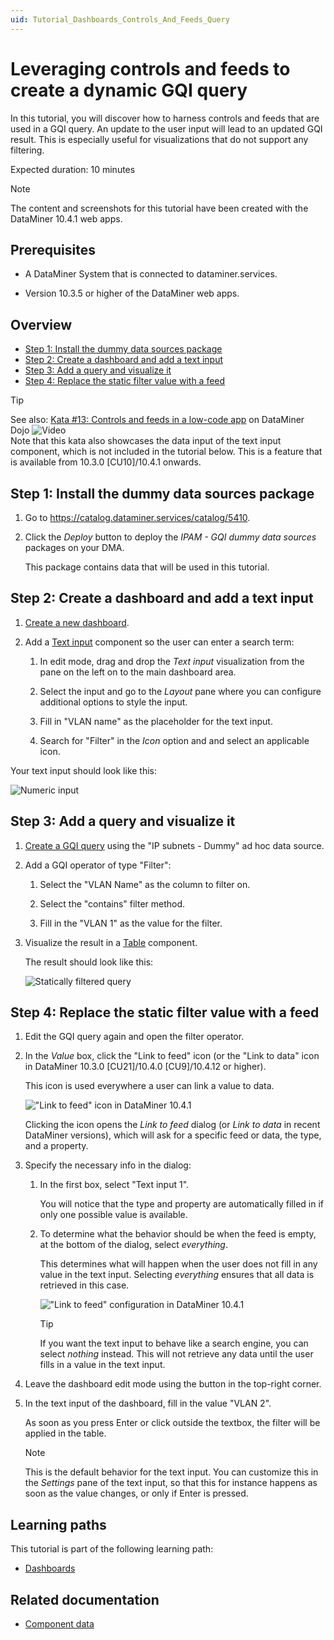 ```yaml
---
uid: Tutorial_Dashboards_Controls_And_Feeds_Query
---
```


# Leveraging controls and feeds to create a dynamic GQI query

In this tutorial, you will discover how to harness controls and feeds that are used in a GQI query. An update to the user input will lead to an updated GQI result. This is especially useful for visualizations that do not support any filtering.

Expected duration: 10 minutes

> [!NOTE]
> The content and screenshots for this tutorial have been created with the DataMiner 10.4.1 web apps.

## Prerequisites

- A DataMiner System that is connected to dataminer.services.

- Version 10.3.5 or higher of the DataMiner web apps.

## Overview

- [Step 1: Install the dummy data sources package](#step-1-install-the-dummy-data-sources-package)
- [Step 2: Create a dashboard and add a text input](#step-2-create-a-dashboard-and-add-a-text-input)
- [Step 3: Add a query and visualize it](#step-3-add-a-query-and-visualize-it)
- [Step 4: Replace the static filter value with a feed](#step-4-replace-the-static-filter-value-with-a-feed)

> [!TIP]
> See also: [Kata #13: Controls and feeds in a low-code app](https://community.dataminer.services/courses/kata-13/) on DataMiner Dojo ![Video](~/dataminer/images/video_Duo.png)<br>Note that this kata also showcases the data input of the text input component, which is not included in the tutorial below. This is a feature that is available from 10.3.0 [CU10]/10.4.1 onwards.

## Step 1: Install the dummy data sources package

1. Go to <https://catalog.dataminer.services/catalog/5410>.

1. Click the *Deploy* button to deploy the *IPAM - GQI dummy data sources* packages on your DMA.

   This package contains data that will be used in this tutorial.

## Step 2: Create a dashboard and add a text input

1. [Create a new dashboard](xref:Creating_a_completely_new_dashboard).

1. Add a [Text input](xref:DashboardTextInput) component so the user can enter a search term:

   1. In edit mode, drag and drop the *Text input* visualization from the pane on the left on to the main dashboard area.

   1. Select the input and go to the *Layout* pane where you can configure additional options to style the input.

   1. Fill in "VLAN name" as the placeholder for the text input.

   1. Search for "Filter" in the *Icon* option and and select an applicable icon.

Your text input should look like this:

   ![Numeric input](~/dataminer/images/Dashboards_Tutorial_Controls_Feeds_Query_Numeric.jpg)

## Step 3: Add a query and visualize it

1. [Create a GQI query](xref:Creating_GQI_query) using the "IP subnets - Dummy" ad hoc data source.

1. Add a GQI operator of type "Filter":

   1. Select the "VLAN Name" as the column to filter on.

   1. Select the "contains" filter method.

   1. Fill in the "VLAN 1" as the value for the filter.

1. Visualize the result in a [Table](xref:DashboardTable) component.

   The result should look like this:

   ![Statically filtered query](~/dataminer/images/Dashboards_Tutorial_Controls_Feeds_Query_Static.jpg)

## Step 4: Replace the static filter value with a feed

1. Edit the GQI query again and open the filter operator.

1. In the *Value* box, click the "Link to feed" icon (or the "Link to data" icon in DataMiner 10.3.0 [CU21]/10.4.0 [CU9]/10.4.12 or higher).

   This icon is used everywhere a user can link a value to data.

   !["Link to feed" icon in DataMiner 10.4.1](~/dataminer/images/Dashboards_Tutorial_Controls_Feeds_Query_Link.jpg)

   Clicking the icon opens the *Link to feed* dialog (or *Link to data* in recent DataMiner versions), which will ask for a specific feed or data, the type, and a property.

1. Specify the necessary info in the dialog:

   1. In the first box, select "Text input 1".

      You will notice that the type and property are automatically filled in if only one possible value is available.

   1. To determine what the behavior should be when the feed is empty, at the bottom of the dialog, select *everything*.

      This determines what will happen when the user does not fill in any value in the text input. Selecting *everything* ensures that all data is retrieved in this case.

      !["Link to feed" configuration in DataMiner 10.4.1](~/dataminer/images/Dashboards_Tutorial_Controls_Feeds_Query_Popup.jpg)

      > [!TIP]
      > If you want the text input to behave like a search engine, you can select *nothing* instead. This will not retrieve any data until the user fills in a value in the text input.

1. Leave the dashboard edit mode using the button in the top-right corner.

1. In the text input of the dashboard, fill in the value "VLAN 2".

   As soon as you press Enter or click outside the textbox, the filter will be applied in the table.

   > [!NOTE]
   > This is the default behavior for the text input. You can customize this in the *Settings* pane of the text input, so that this for instance happens as soon as the value changes, or only if Enter is pressed.

## Learning paths

This tutorial is part of the following learning path:

- [Dashboards](xref:Tutorial_Dashboards)

## Related documentation

- [Component data](xref:Component_Data)
